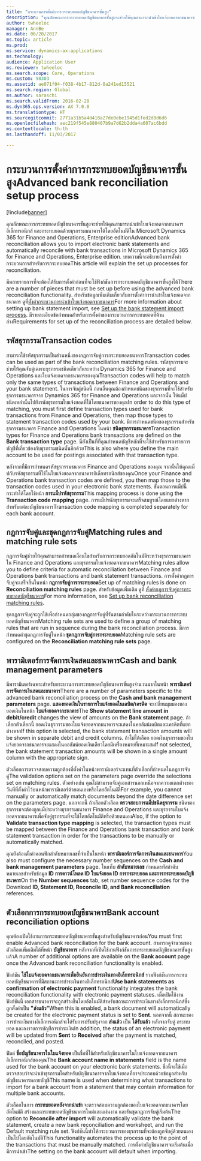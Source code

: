 ```yaml
---
title: "กระบวนการตั้งค่าการกระทบยอดบัญชีธนาคารขั้นสูง"
description: "คุณลักษณะการกระทบยอดบัญชีธนาคารขั้นสูงจะช่วยให้คุณสามารถนำเข้าใบแจ้งยอดจากธนาคารอิเล็กทรอนิกส์ และกระทบยอดด้วยธุรกรรมธนาคารได้โดยอัตโนมัติใน Microsoft Dynamics 365 for Finance and Operations, Enterprise edition  บทความนี้จะอธิบายถึงการตั้งค่ากระบวนการสำหรับการกระทบยอด"
author: twheeloc
manager: AnnBe
ms.date: 06/20/2017
ms.topic: article
ms.prod: 
ms.service: dynamics-ax-applications
ms.technology: 
audience: Application User
ms.reviewer: twheeloc
ms.search.scope: Core, Operations
ms.custom: 98303
ms.assetid: ae071f04-f038-4b17-812d-0a241ed15521
ms.search.region: Global
ms.author: saraschi
ms.search.validFrom: 2016-02-28
ms.dyn365.ops.version: AX 7.0.0
ms.translationtype: HT
ms.sourcegitcommit: 2771a31b5a4d418a27de0ebe1945d1fed2d8d6d6
ms.openlocfilehash: aec219f545e880407b9a7d62b2dda4a607ac6bdd
ms.contentlocale: th-th
ms.lasthandoff: 11/03/2017

---
```


# <a name="advanced-bank-reconciliation-setup-process"></a><span data-ttu-id="c1616-104">กระบวนการตั้งค่าการกระทบยอดบัญชีธนาคารขั้นสูง</span><span class="sxs-lookup"><span data-stu-id="c1616-104">Advanced bank reconciliation setup process</span></span>

[!include[banner](../includes/banner.md)]


<span data-ttu-id="c1616-105">คุณลักษณะการกระทบยอดบัญชีธนาคารขั้นสูงจะช่วยให้คุณสามารถนำเข้าใบแจ้งยอดจากธนาคารอิเล็กทรอนิกส์ และกระทบยอดด้วยธุรกรรมธนาคารได้โดยอัตโนมัติใน Microsoft Dynamics 365 for Finance and Operations, Enterprise edition</span><span class="sxs-lookup"><span data-stu-id="c1616-105">Advanced bank reconciliation allows you to import electronic bank statements and automatically reconcile with bank transactions in Microsoft Dynamics 365 for Finance and Operations, Enterprise edition.</span></span>  <span data-ttu-id="c1616-106">บทความนี้จะอธิบายถึงการตั้งค่ากระบวนการสำหรับการกระทบยอด</span><span class="sxs-lookup"><span data-stu-id="c1616-106">This article will explain the set up processes for reconciliation.</span></span>  

<span data-ttu-id="c1616-107">มีหลายรายการที่จะต้องได้รับการตั้งค่าก่อนที่จะใช้ฟังก์ชันการกระทบยอดบัญชีธนาคารขั้นสูงได้</span><span class="sxs-lookup"><span data-stu-id="c1616-107">There are a number of pieces that must be set up before using the advanced bank reconciliation functionality.</span></span> <span data-ttu-id="c1616-108">สำหรับข้อมูลเพิ่มเติมเกี่ยวกับการตั้งค่าการนำเข้าใบแจ้งยอดจากธนาคาร ดูที่[ตั้งค่ากระบวนการนำเข้าใบแจ้งยอดจากธนาคาร](set-up-advanced-bank-reconciliation-import-process.md)</span><span class="sxs-lookup"><span data-stu-id="c1616-108">For more information about setting up bank statement import, see [Set up the bank statement import process](set-up-advanced-bank-reconciliation-import-process.md).</span></span>  <span data-ttu-id="c1616-109">มีรายละเอียดข้อกำหนดสำหรับการตั้งค่าของกระบวนการกระทบยอดที่ด้านล่าง</span><span class="sxs-lookup"><span data-stu-id="c1616-109">Requirements for set up of the reconciliation process are detailed below.</span></span>

## <a name="transaction-codes"></a><span data-ttu-id="c1616-110">รหัสธุรกรรม</span><span class="sxs-lookup"><span data-stu-id="c1616-110">Transaction codes</span></span>
<span data-ttu-id="c1616-111">สามารถใช้รหัสธุรกรรมเป็นส่วนหนึ่งของกฎการจับคู่การกระทบยอดธนาคาร</span><span class="sxs-lookup"><span data-stu-id="c1616-111">Transaction codes can be used as part of the bank reconciliation matching rules.</span></span>  <span data-ttu-id="c1616-112">รหัสธุรกรรมจะช่วยให้คุณจับคู่เฉพาะธุรกรรมชนิดเดียวกันระหว่าง Dynamics 365 for Finance and Operations และใบแจ้งยอดจากธนาคารของคุณ</span><span class="sxs-lookup"><span data-stu-id="c1616-112">Transaction codes will help to match only the same types of transactions between Finance and Operations and your bank statement.</span></span>  <span data-ttu-id="c1616-113">ในการจับคู่ชนิดนี้ ก่อนอื่นคุณต้องกำหนดชนิดของธุรกรรมที่จะใช้สำหรับธุรกรรมธนาคารจาก Dynamics 365 for Finance and Operations และจากนั้น ให้แม็ปชนิดเหล่านั้นไปยังรหัสธุรกรรมใบแจ้งยอดที่ใช้โดยธนาคารของคุณ</span><span class="sxs-lookup"><span data-stu-id="c1616-113">In order to do this type of matching, you must first define transaction types used for bank transactions from Finance and Operations, then map those types to statement transaction codes used by your bank.</span></span>  <span data-ttu-id="c1616-114">มีการกำหนดชนิดของธุรกรรมสำหรับธุรกรรมธนาคาร Finance and Operations ในหน้า **ชนิดธุรกรรมธนาคาร**</span><span class="sxs-lookup"><span data-stu-id="c1616-114">Transaction types for Finance and Operations bank transactions are defined on the **Bank transaction type** page.</span></span>  <span data-ttu-id="c1616-115">นี่ยังเป็นที่ที่คุณกำหนดบัญชีหลักที่จะใช้สำหรับการลงรายการบัญชีที่เกี่ยวข้องกับธุรกรรมชนิดนั้นอีกด้วย</span><span class="sxs-lookup"><span data-stu-id="c1616-115">This is also where you define the main account to be used for postings associated with that transaction type.</span></span> 

<span data-ttu-id="c1616-116">หลังจากที่มีการกำหนดรหัสธุรกรรมธนาคาร Finance and Operations ของคุณ จากนั้นให้คุณแม็ปกับรหัสธุรกรรมที่ใช้ในใบแจ้งยอดจากธนาคารอิเล็กทรอนิกส์ของคุณ</span><span class="sxs-lookup"><span data-stu-id="c1616-116">Once your Finance and Operations bank transaction codes are defined, you then map those to the transaction codes used in your electronic bank statements.</span></span>  <span data-ttu-id="c1616-117">ขั้นตอนการแม็ปนี้กระทำได้โดยใช้หน้า **การแม็ปรหัสธุรกรรม**</span><span class="sxs-lookup"><span data-stu-id="c1616-117">This mapping process is done using the **Transaction code mapping** page.</span></span>  <span data-ttu-id="c1616-118">การแม็ปรหัสธุรกรรมจะเสร็จสมบูรณ์โดยแยกต่างหากสำหรับแต่ละบัญชีธนาคาร</span><span class="sxs-lookup"><span data-stu-id="c1616-118">Transaction code mapping is completed separately for each bank account.</span></span>

## <a name="matching-rules-and-matching-rule-sets"></a><span data-ttu-id="c1616-119">กฎการจับคู่และชุดกฎการจับคู่</span><span class="sxs-lookup"><span data-stu-id="c1616-119">Matching rules and matching rule sets</span></span>
<span data-ttu-id="c1616-120">กฎการจับคู่ช่วยให้คุณสามารถกำหนดเงื่อนไขสำหรับการกระทบยอดอัตโนมัติระหว่างธุรกรรมธนาคารใน Finance and Operations และธุรกรรมใบแจ้งยอดจากธนาคาร</span><span class="sxs-lookup"><span data-stu-id="c1616-120">Matching rules allow you to define criteria for automatic reconciliation between Finance and Operations bank transactions and bank statement transactions.</span></span>  <span data-ttu-id="c1616-121">การตั้งค่ากฎการจับคู่จะเสร็จสิ้นในหน้า **กฎการจับคู่การกระทบยอด**</span><span class="sxs-lookup"><span data-stu-id="c1616-121">Set up of matching rules is done on **Reconciliation matching rules** page.</span></span>  <span data-ttu-id="c1616-122">สำหรับข้อมูลเพิ่มเติม ดูที่ [ตั้งค่ากฎการจับคู่การกระทบยอดบัญชีธนาคาร](set-up-bank-reconciliation-matching-rules.md)</span><span class="sxs-lookup"><span data-stu-id="c1616-122">For more information, see [Set up bank reconciliation matching rules](set-up-bank-reconciliation-matching-rules.md).</span></span> 

<span data-ttu-id="c1616-123">ชุดกฎการจับคู่จะถูกใช้เพื่อกำหนดกลุ่มของกฎการจับคู่ที่รันตามลำดับในระหว่างกระบวนการกระทบยอดบัญชีธนาคาร</span><span class="sxs-lookup"><span data-stu-id="c1616-123">Matching rule sets are used to define a group of matching rules that are run in sequence during the bank reconciliation process.</span></span>  <span data-ttu-id="c1616-124">มีการกำหนดค่าชุดกฎการจับคู่ในหน้า **ชุดกฎการจับคู่การกระทบยอด**</span><span class="sxs-lookup"><span data-stu-id="c1616-124">Matching rule sets are configured on the **Reconciliation matching rule sets** page.</span></span>

## <a name="cash-and-bank-management-parameters"></a><span data-ttu-id="c1616-125">พารามิเตอร์การจัดการเงินสดและธนาคาร</span><span class="sxs-lookup"><span data-stu-id="c1616-125">Cash and bank management parameters</span></span>
<span data-ttu-id="c1616-126">มีพารามิเตอร์เฉพาะสำหรับกระบวนการกระทบยอดบัญชีธนาคารขั้นสูงจำนวนมากในหน้า **พารามิเตอร์การจัดการเงินสดและธนาคาร**</span><span class="sxs-lookup"><span data-stu-id="c1616-126">There are a number of parameters specific to the advanced bank reconciliation process on the **Cash and bank management parameters** page.</span></span>  <span data-ttu-id="c1616-127">**แสดงยอดเงินในรายการใบแจ้งยอดในเดบิต/เครดิต** จะเปลี่ยนมุมมองของยอดเงินในหน้า **ใบแจ้งยอดจากธนาคาร**</span><span class="sxs-lookup"><span data-stu-id="c1616-127">The **Show statement line amount in debit/credit** changes the view of amounts on the **Bank statement** page.</span></span>  <span data-ttu-id="c1616-128">ถ้าเลือกตัวเลือกนี้ ยอดเงินธุรกรรมของใบแจ้งยอดจากธนาคารจะแสดงในคอลัมน์เดบิตและเครดิตที่แยกต่างหาก</span><span class="sxs-lookup"><span data-stu-id="c1616-128">If this option is selected, the bank statement transaction amounts will be shown in separate debit and credit columns.</span></span>  <span data-ttu-id="c1616-129">ถ้าไม่ได้เลือก ยอดเงินธุรกรรมของใบแจ้งยอดจากธนาคารจะแสดงในคอลัมน์ยอดเงินเดียวโดยมีเครื่องหมายที่เหมาะสม</span><span class="sxs-lookup"><span data-stu-id="c1616-129">If not selected, the bank statement transaction amounts will be shown in a single amount column with the appropriate sign.</span></span> 

<span data-ttu-id="c1616-130">ตัวเลือกการตรวจสอบความถูกต้องที่ตั้งค่าในหน้าพารามิเตอร์จะแทนที่ตัวเลือกที่กำหนดในกฎการจับคู่</span><span class="sxs-lookup"><span data-stu-id="c1616-130">The validation options set on the parameters page override the selections set on matching rules.</span></span>  <span data-ttu-id="c1616-131">ตัวอย่างเช่น คุณไม่สามารถจับคู่เอกสารนอกเหนือจากความแตกต่างของวันที่ที่ตั้งค่าไว้บนหน้าพารามิเตอร์ด้วยตนเองหรือโดยอัตโนมัติ</span><span class="sxs-lookup"><span data-stu-id="c1616-131">For example, you cannot manually or automatically match documents beyond the date difference set on the parameters page.</span></span>  <span data-ttu-id="c1616-132">นอกจากนี้ ถ้าเลือกตัวเลือก **ตรวจสอบการแม็ปชนิดธุรกรรม** ชนิดของธุรกรรมจะต้องถูกแม็ประหว่างธุรกรรมธนาคาร Finance and Operations และธุรกรรมใบแจ้งยอดจากธนาคารเพื่อจับคู่ธุรกรรมที่จะใช้โดยอัตโนมัติหรือด้วยตนเอง</span><span class="sxs-lookup"><span data-stu-id="c1616-132">Also, if the option to **Validate transaction type mapping** is selected, the transaction types must be mapped between the Finance and Operations bank transaction and bank statement transaction in order for the transactions to be manually or automatically matched.</span></span> 

<span data-ttu-id="c1616-133">คุณยังต้องตั้งค่าคอนฟิกลำดับหมายเลขที่จำเป็นในหน้า **พารามิเตอร์การจัดการเงินสดและธนาคาร**</span><span class="sxs-lookup"><span data-stu-id="c1616-133">You also must configure the necessary number sequences on the **Cash and bank management parameters** page.</span></span>  <span data-ttu-id="c1616-134">ในแท็บ **ลำดับหมายเลข** กำหนดรหัสลำดับหมายเลขสำหรับข้อมูล **ID การดาวน์โหลด ID ใบแจ้งยอด ID การกระทบยอด และการกระทบยอดบัญชีธนาคาร**</span><span class="sxs-lookup"><span data-stu-id="c1616-134">On the **Number sequences** tab, set number sequence codes for the Download **ID, Statement ID, Reconcile ID, and Bank reconciliation** references.</span></span>

## <a name="bank-account-reconciliation-options"></a><span data-ttu-id="c1616-135">ตัวเลือกการกระทบยอดบัญชีธนาคาร</span><span class="sxs-lookup"><span data-stu-id="c1616-135">Bank account reconciliation options</span></span>
<span data-ttu-id="c1616-136">คุณต้องเปิดใช้งานการกระทบยอดบัญชีธนาคารขั้นสูงสำหรับบัญชีธนาคารก่อน</span><span class="sxs-lookup"><span data-stu-id="c1616-136">You must first enable Advanced bank reconciliation for the bank account.</span></span>  <span data-ttu-id="c1616-137">สามารถดูจำนวนของตัวเลือกเพิ่มเติมได้ที่หน้า **บัญชีธนาคาร** หลังจากที่เปิดใช้งานฟังก์ชันการกระทบยอดบัญชีธนาคารขั้นสูงแล้ว</span><span class="sxs-lookup"><span data-stu-id="c1616-137">A number of additional options are available on the **Bank account** page once the Advanced bank reconciliation functionality is enabled.</span></span> 

<span data-ttu-id="c1616-138">ฟังก์ชัน **ใช้ใบแจ้งยอดจากธนาคารเพื่อยืนยันการชำระเงินทางอิเล็กทรอนิกส์** รวมฟังก์ชันการกระทบยอดบัญชีธนาคารที่มีสถานะการชำระเงินทางอิเล็กทรอนิกส์</span><span class="sxs-lookup"><span data-stu-id="c1616-138">**Use bank statements as confirmation of electronic payment** functionality integrates the bank reconciliation functionality with electronic payment statuses.</span></span>  <span data-ttu-id="c1616-139">เมื่อเปิดใช้งานฟังก์ชันนี้ เอกสารธนาคารจะถูกสร้างขึ้นโดยอัตโนมัติสำหรับสถานะการชำระเงินทางอิเล็กทรอนิกส์ซึ่งถูกตั้งค่าเป็น  **"ส่งแล้ว"**</span><span class="sxs-lookup"><span data-stu-id="c1616-139">When this is enabled, a bank document will automatically be created for the electronic payment status is set to **Sent**.</span></span>  <span data-ttu-id="c1616-140">นอกจากนี้ สถานะของการชำระเงินทางอิเล็กทรอนิกส์จะได้รับการปรับปรุงจาก **ส่งแล้ว** เป็น **ได้รับแล้ว** หลังจากจับคู่ กระทบยอด และลงรายการบัญชีการชำระเงิน</span><span class="sxs-lookup"><span data-stu-id="c1616-140">In addition, the status of an electronic payment will be updated from **Sent** to **Received** after the payment is matched, reconciled, and posted.</span></span> 

<span data-ttu-id="c1616-141">ฟิลด์ **ชื่อบัญชีธนาคารในใบแจ้งยอด** เป็นชื่อที่ใช้สำหรับบัญชีธนาคารในใบแจ้งยอดจากธนาคารอิเล็กทรอนิกส์ของคุณ</span><span class="sxs-lookup"><span data-stu-id="c1616-141">The **Bank account name in statements** field is the name used for the bank account on your electronic bank statements.</span></span>  <span data-ttu-id="c1616-142">ชื่อนี้จะใช้เมื่อตรวจสอบว่าจะนำเข้าธุรกรรมใดสำหรับบัญชีธนาคารจากใบแจ้งยอดที่อาจประกอบด้วยข้อมูลสำหรับบัญชีธนาคารหลายบัญชี</span><span class="sxs-lookup"><span data-stu-id="c1616-142">This name is used when determining what transactions to import for a bank account from a statement that may contain information for multiple bank accounts.</span></span> 

<span data-ttu-id="c1616-143">ตัวเลือกในการ **กระทบยอดหลังจากนำเข้า** จะตรวจสอบความถูกต้องของใบแจ้งยอดจากธนาคารโดยอัตโนมัติ สร้างและกระทบยอดบัญชีธนาคารใหม่และแผ่นงาน และรันชุดกฎการจับคู่เริ่มต้น</span><span class="sxs-lookup"><span data-stu-id="c1616-143">The option to **Reconcile after import** will automatically validate the bank statement, create a new bank reconciliation and worksheet, and run the Default matching rule set.</span></span>  <span data-ttu-id="c1616-144">ฟังก์ชันนี้ทำให้กระบวนการของธุรกรรมที่จะต้องถูกจับคู่ด้วยตนเองเป็นไปโดยอัตโนมัติ</span><span class="sxs-lookup"><span data-stu-id="c1616-144">This functionality automates the process up to the point of the transactions that must be manually matched.</span></span>  <span data-ttu-id="c1616-145">การตั้งค่าบัญชีธนาคารจะเริ่มต้นเมื่อมีการนำเข้า</span><span class="sxs-lookup"><span data-stu-id="c1616-145">The setting on the bank account will default when importing.</span></span>




